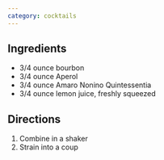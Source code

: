 ```yaml
---
category: cocktails
---
```


## Ingredients

- 3/4 ounce bourbon
- 3/4 ounce Aperol
- 3/4 ounce Amaro Nonino Quintessentia
- 3/4 ounce lemon juice, freshly squeezed

## Directions

1. Combine in a shaker
2. Strain into a coup
